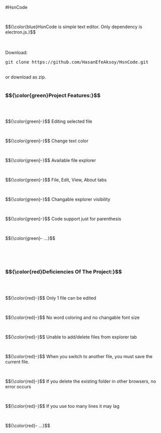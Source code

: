 #HsnCode

<br>
<p>$${\color{blue}HsnCode is simple text editor. Only dependency is electron.js.}$$</p>
<br>
<br>
Download: <pre>git clone https://github.com/HasanEfeAksoy/HsnCode.git</pre>
<br>
or download as zip.
<br>
<br>
<h3>$${\color{green}Project Features:}$$</h3>
<br>
<br>
<p>$${\color{green}-}$$ Editing selected file</p>
<br>
<p>$${\color{green}-}$$ Change text color</p>
<br>
<p>$${\color{green}-}$$ Available file explorer</p>
<br>
<p>$${\color{green}-}$$ File, Edit, View, About tabs</p>
<br>
<p>$${\color{green}-}$$ Changable explorer visibility</p>
<br>
<p>$${\color{green}-}$$ Code support just for parenthesis</p>
<br>
<p>$${\color{green}- ...}$$</p>

<br>
<br>
<br>

<h3>$${\color{red}Deficiencies Of The Project:}$$</h3>
<br>
<br>
<p>$${\color{red}-}$$ Only 1 file can be edited</p>
<br>
<p>$${\color{red}-}$$ No word coloring and no changable font size</p>
<br>
<p>$${\color{red}-}$$ Unable to add/delete files from explorer tab</p>
<br>
<p>$${\color{red}-}$$ When you switch to another file, you must save the current file.</p>
<br>
<p>$${\color{red}-}$$ If you delete the existing folder in other browsers, no error occurs</p>
<br>
<p>$${\color{red}-}$$ If you use too many lines it may lag</p>
<br>
<p>$${\color{red}- ...}$$</p>